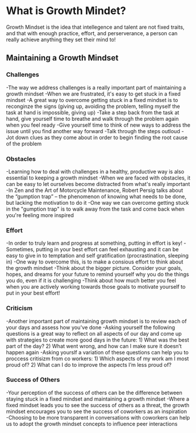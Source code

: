 # What is Growth Mindet?
Growth Mindset is the idea that intellegence and talent are not fixed traits, and that with enough practice, effort, and perserverance, a person can really achieve anything they set their mind to!

## Maintaining a Growth Mindset


### Challenges
-The way we address challenges is a really important part of maintaining a growth mindset
-When we are frustrated, it's easy to get stuck in a fixed mindset 
-A great way to overcome getting stuck in a fixed mindset is to reconginze the signs (giving up, avoiding the problem, telling myself the task at hand is impossible, giving up)
-Take a step back from the task at hand, give yourself time to breathe and walk through the problem again when you feel ready
-Give yourself time to think of new ways to address the issue until you find another way forward
-Talk through the steps outloud
-Jot down clues as they come about in order to begin finding the root cause of the problem

### Obstacles
-Learning how to deal with challenges in a healthy, productive way is also essential to keeping a growth mindset
-When we are faced with obstacles, it can be easy to let ourselves become distracted from what's really important
-In Zen and the Art of Motorcycle Maintenance, Robert Persig talks about the “gumption trap” – the phenomenon of knowing what needs to be done, but lacking the motivation to do it
-One way we can overcome getting stuck in the "gumption trap" is to walk away from the task and come back when you're feeling more inspired 

### Effort
-In order to truly learn and progress at something, putting in effort is key!
-Sometimes, putting in your best effort can feel exhausting and it can be easy to give in to temptation and self gratification (procrastination, sleeping in)
-One way to overcome this, is to make a consious effort to think about the growth mindset
-Think about the bigger picture. Consider your goals, hopes, and dreams for your future to remind yourself why you do the things you do, even if it is challenging
-Think about how much better you feel when you are actively working towards those goals to motivate yourself to put in your best effort!

### Criticism 
-Another important part of maintaining growth mindset is to review each of your days and assess how you've done
-Asking yourself the following questions is a great way to reflect on all aspects of our day and come up with strategies to create more good days in the future:
     1) What was the best part of the day?
     2) What went wrong, and how can I make sure it doesn’t happen again
-Asking yourslf a variation of these questions can help you to proccess critisizm from co workers:
     1) Which aspects of my work am I most proud of?
     2) What can I do to improve the aspects I’m less proud of?
     
### Success of Others
-Your perception of the success of others can be the difference between staying stuck in a fixed mindset and maintaining a growth mindset
-Where a fixed mindset leads you to see the success of others as a threat, the growth mindset encourages you to see the success of coworkers as an inspiration
-Choosing to be more transparent in conversations with coworkers can help us to adopt the growth mindset concepts to influence peer interactions
